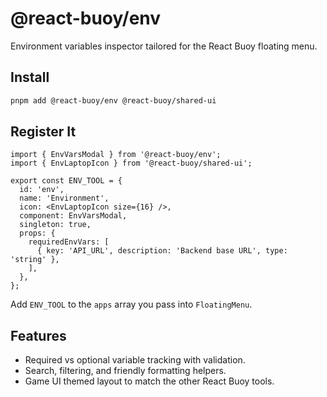 # @react-buoy/env

Environment variables inspector tailored for the React Buoy floating menu.

## Install
```bash
pnpm add @react-buoy/env @react-buoy/shared-ui
```

## Register It
```tsx
import { EnvVarsModal } from '@react-buoy/env';
import { EnvLaptopIcon } from '@react-buoy/shared-ui';

export const ENV_TOOL = {
  id: 'env',
  name: 'Environment',
  icon: <EnvLaptopIcon size={16} />,
  component: EnvVarsModal,
  singleton: true,
  props: {
    requiredEnvVars: [
      { key: 'API_URL', description: 'Backend base URL', type: 'string' },
    ],
  },
};
```
Add `ENV_TOOL` to the `apps` array you pass into `FloatingMenu`.

## Features
- Required vs optional variable tracking with validation.
- Search, filtering, and friendly formatting helpers.
- Game UI themed layout to match the other React Buoy tools.
